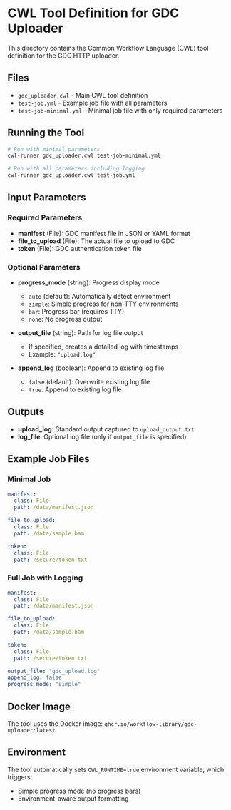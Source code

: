 # CWL Tool Definition for GDC Uploader

This directory contains the Common Workflow Language (CWL) tool definition for the GDC HTTP uploader.

## Files

- `gdc_uploader.cwl` - Main CWL tool definition
- `test-job.yml` - Example job file with all parameters
- `test-job-minimal.yml` - Minimal job file with only required parameters

## Running the Tool

```bash
# Run with minimal parameters
cwl-runner gdc_uploader.cwl test-job-minimal.yml

# Run with all parameters including logging
cwl-runner gdc_uploader.cwl test-job.yml
```

## Input Parameters

### Required Parameters

- **manifest** (File): GDC manifest file in JSON or YAML format
- **file_to_upload** (File): The actual file to upload to GDC
- **token** (File): GDC authentication token file

### Optional Parameters

- **progress_mode** (string): Progress display mode
  - `auto` (default): Automatically detect environment
  - `simple`: Simple progress for non-TTY environments
  - `bar`: Progress bar (requires TTY)
  - `none`: No progress output

- **output_file** (string): Path for log file output
  - If specified, creates a detailed log with timestamps
  - Example: `"upload.log"`

- **append_log** (boolean): Append to existing log file
  - `false` (default): Overwrite existing log file
  - `true`: Append to existing log file

## Outputs

- **upload_log**: Standard output captured to `upload_output.txt`
- **log_file**: Optional log file (only if `output_file` is specified)

## Example Job Files

### Minimal Job
```yaml
manifest:
  class: File
  path: /data/manifest.json

file_to_upload:
  class: File
  path: /data/sample.bam

token:
  class: File
  path: /secure/token.txt
```

### Full Job with Logging
```yaml
manifest:
  class: File
  path: /data/manifest.json

file_to_upload:
  class: File
  path: /data/sample.bam

token:
  class: File
  path: /secure/token.txt

output_file: "gdc_upload.log"
append_log: false
progress_mode: "simple"
```

## Docker Image

The tool uses the Docker image: `ghcr.io/workflow-library/gdc-uploader:latest`

## Environment

The tool automatically sets `CWL_RUNTIME=true` environment variable, which triggers:
- Simple progress mode (no progress bars)
- Environment-aware output formatting